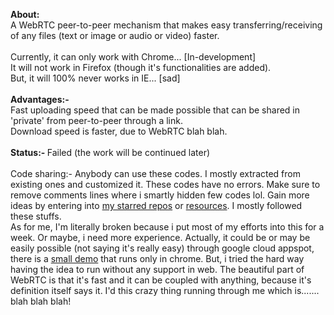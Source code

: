 <b>About:</b><br>
A WebRTC peer-to-peer mechanism that makes easy transferring/receiving of any files (text or image or audio or video) faster. <br>
<br>Currently, it can only work with Chrome... [In-development] <br>
It will not work in Firefox (though it's functionalities are added). <br>
But, it will 100% never works in IE... [sad] <br>
<br>
<b>Advantages:-</b> <br>
Fast uploading speed that can be made possible that can be shared in 'private' from peer-to-peer through a link. <br>
Download speed is faster, due to WebRTC blah blah. <br>
<br>
<b>Status:- </b>Failed (the work will be continued later)<br>
<br>
Code sharing:- Anybody can use these codes. I mostly extracted from existing ones and customized it. These codes have no errors. Make sure to remove comments lines where i smartly hidden few codes lol. Gain more ideas by entering into <a href="https://github.com/stars">my starred repos</a> or <a href="https://github.com/Geek-Research-Lab/MeowJS/wiki/Crazy-Gists">resources</a>. I mostly followed these stuffs.
<br>As for me, I'm literally broken because i put most of my efforts into this for a week. Or maybe, i need more experience. Actually, it could be or may be easily possible (not saying it's really easy) through google cloud appspot, there is a <a href="https://apprtc.appspot.com/">small demo</a> that runs only in chrome. But, i tried the hard way having the idea to run without any support in web. The beautiful part of WebRTC is that it's fast and it can be coupled with anything, because it's definition itself says it. I'd this crazy thing running through me which is....... blah blah blah!
